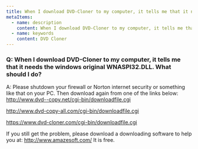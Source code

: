 ```yaml
---
title: When I download DVD-Cloner to my computer, it tells me that it needs the windows original WNASPI32.DLL. What should I do?
metaItems:
  - name: description
    content: When I download DVD-Cloner to my computer, it tells me that it needs the windows original WNASPI32.DLL. What should I do?
  - name: keywords
    content: DVD Cloner
---
```


### Q: When I download DVD-Cloner to my computer, it tells me that it needs the windows original WNASPI32.DLL. What should I do?

A:
Please shutdown your firewall or Norton internet security or something like that on your PC. Then download again from one of the links below:
http://www.dvd--copy.net/cgi-bin/downloadfile.cgi

http://www.dvd-copy-all.com/cgi-bin/downloadfile.cgi

https://www.dvd-cloner.com/cgi-bin/downloadfile.cgi

If you still get the problem, please download a downloading software to help you at: http://www.amazesoft.com/ It is free.
